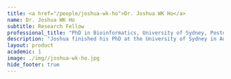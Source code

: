 ```yaml
---
title: <a href="/people/joshua-wk-ho">Dr. Joshua WK Ho</a>
name: Dr. Joshua WK Ho
subtitle: Research Fellow
professional_title: "PhD in Bioinformatics, University of Sydney, Postdoctoral Fellow (2010-2013), Laboratory Head of the Bioinformatics and Systems Medicine Laboratory, Victor Chang Cardiac Research Institute"  # Joined professional titles
description: "Joshua finished his PhD at the University of Sydney in Australia, working on microarray analysis and its clinical applications. In the Park lab, he worked on various genomics and epigenomic studies related to the SysCODE project. He now leads the Bioinformatics and Systems Medicine Laboratory at Victor Chang Cardiac Research Institute and Senior Lecturer at the University of New South Wales, back in Sydney."
layout: product
academic: 1
image: ./img//joshua-wk-ho.jpg
hide_footer: true
---
```

